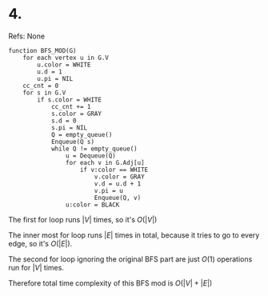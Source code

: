 # 4.

Refs: None

```pseudocode
function BFS_MOD(G)
    for each vertex u in G.V
        u.color = WHITE
        u.d = 1
        u.pi = NIL
    cc_cnt = 0
    for s in G.V
        if s.color = WHITE
			cc_cnt += 1
            s.color = GRAY
            s.d = 0
            s.pi = NIL
            Q = empty_queue()
            Enqueue(Q s)
            while Q != empty_queue()
                u = Dequeue(Q)
                for each v in G.Adj[u]
                    if v:color == WHITE
                        v.color = GRAY
                        v.d = u.d + 1
                        v.pi = u
                        Enqueue(Q, v)
                u:color = BLACK
```

The first for loop runs $|V|$ times, so it's $O(|V|)$

The inner most for loop runs $|E|$ times in total, because it tries to go to every edge, so it's $O(|E|)$.

The second for loop ignoring the original BFS part are just $O(1)$ operations run for $|V|$ times.

Therefore total time complexity of this BFS mod is $O(|V|+|E|)$


